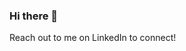 ### Hi there 👋
Reach out to me on LinkedIn to connect!



<!--
**rialele/rialele** is a ✨ _special_ ✨ repository because its `README.md` (this file) appears on your GitHub profile.

Here are some ideas to get you started:

- 🔭 I’m currently working on my final year project which involves the cognisis of NLP and Computer Vision in E-commerce
- 🌱 I’m currently learning Quantum Computing
- 👯 I’m looking to collaborate on 
- 🤔 I’m looking for help with ...
- 💬 Ask me about ...
- 📫 How to reach me: ria.lele23@gmail.com
- 😄 Pronouns: She/Her
- ⚡ Fun fact: ...
-->
